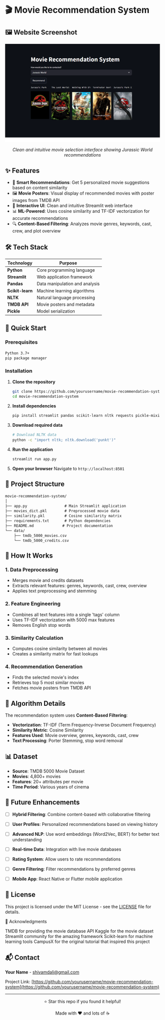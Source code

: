 # 🎬 Movie Recommendation System

## 🖼️ Website Screenshot

<div align="center">
  <img src="https://github.com/svdexe/Movie_recommendation_system/blob/main/website_output.png" alt="Movie Recommendation Interface" width="800"/>
  <p><i>Clean and intuitive movie selection interface showing Jurassic World recommendations</i></p>
</div>


## ✨ Features

- 🎯 **Smart Recommendations**: Get 5 personalized movie suggestions based on content similarity
- 🖼️ **Movie Posters**: Visual display of recommended movies with poster images from TMDB API
- 🎨 **Interactive UI**: Clean and intuitive Streamlit web interface
- 📊 **ML-Powered**: Uses cosine similarity and TF-IDF vectorization for accurate recommendations
- 🔍 **Content-Based Filtering**: Analyzes movie genres, keywords, cast, crew, and plot overview

## 🛠️ Tech Stack

| Technology | Purpose |
|------------|---------|
| **Python** | Core programming language |
| **Streamlit** | Web application framework |
| **Pandas** | Data manipulation and analysis |
| **Scikit-learn** | Machine learning algorithms |
| **NLTK** | Natural language processing |
| **TMDB API** | Movie posters and metadata |
| **Pickle** | Model serialization |

## 🚀 Quick Start

### Prerequisites
```bash
Python 3.7+
pip package manager
```

### Installation
1. **Clone the repository**
   ```bash
   git clone https://github.com/yourusername/movie-recommendation-system.git
   cd movie-recommendation-system
   ```

2. **Install dependencies**
   ```bash
   pip install streamlit pandas scikit-learn nltk requests pickle-mixin
   ```

3. **Download required data**
   ```bash
   # Download NLTK data
   python -c "import nltk; nltk.download('punkt')"
   ```

4. **Run the application**
   ```bash
   streamlit run app.py
   ```

5. **Open your browser**
   Navigate to `http://localhost:8501`

## 📁 Project Structure

```
movie-recommendation-system/
│
├── app.py                 # Main Streamlit application
├── movies_dict.pkl        # Preprocessed movie data
├── similarity.pkl         # Cosine similarity matrix
├── requirements.txt       # Python dependencies
├── README.md             # Project documentation
└── data/
    ├── tmdb_5000_movies.csv
    └── tmdb_5000_credits.csv
```

## 🔧 How It Works

### 1. **Data Preprocessing**
- Merges movie and credits datasets
- Extracts relevant features: genres, keywords, cast, crew, overview
- Applies text preprocessing and stemming

### 2. **Feature Engineering**
- Combines all text features into a single 'tags' column
- Uses TF-IDF vectorization with 5000 max features
- Removes English stop words

### 3. **Similarity Calculation**
- Computes cosine similarity between all movies
- Creates a similarity matrix for fast lookups

### 4. **Recommendation Generation**
- Finds the selected movie's index
- Retrieves top 5 most similar movies
- Fetches movie posters from TMDB API

## 🎯 Algorithm Details

The recommendation system uses **Content-Based Filtering**:

- **Vectorization**: TF-IDF (Term Frequency-Inverse Document Frequency)
- **Similarity Metric**: Cosine Similarity
- **Features Used**: Movie overview, genres, keywords, cast, crew
- **Text Processing**: Porter Stemming, stop word removal

## 📊 Dataset

- **Source**: TMDB 5000 Movie Dataset
- **Movies**: 4,800+ movies
- **Features**: 20+ attributes per movie
- **Time Period**: Various years of cinema


## 🔮 Future Enhancements

- [ ] **Hybrid Filtering**: Combine content-based with collaborative filtering
- [ ] **User Profiles**: Personalized recommendations based on viewing history
- [ ] **Advanced NLP**: Use word embeddings (Word2Vec, BERT) for better text understanding
- [ ] **Real-time Data**: Integration with live movie databases
- [ ] **Rating System**: Allow users to rate recommendations
- [ ] **Genre Filtering**: Filter recommendations by preferred genres
- [ ] **Mobile App**: React Native or Flutter mobile application


## 📝 License

This project is licensed under the MIT License - see the [LICENSE](LICENSE) file for details.

🙏 Acknowledgments

TMDB for providing the movie database API
Kaggle for the movie dataset
Streamlit community for the amazing framework
Scikit-learn for machine learning tools
CampusX for the original tutorial that inspired this project 

## 📬 Contact

**Your Name** - shivamdali@gmail.com

Project Link: [https://github.com/yourusername/movie-recommendation-system](https://github.com/yourusername/movie-recommendation-system)

---

<div align="center">
  <p>⭐ Star this repo if you found it helpful!</p>
  <p>Made with ❤️ and lots of ☕</p>
</div>
